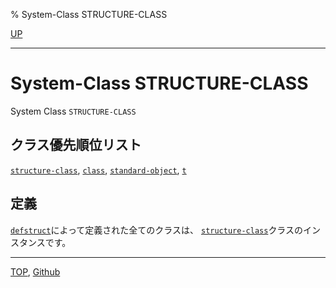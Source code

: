 % System-Class STRUCTURE-CLASS

[UP](4.4.html)  

---

# System-Class **STRUCTURE-CLASS**


System Class `STRUCTURE-CLASS`


## クラス優先順位リスト

[`structure-class`](4.4.structure-class.html),
[`class`](4.4.class.html),
[`standard-object`](4.4.standard-object.html),
[`t`](4.4.t-system-class.html)


## 定義

[`defstruct`](8.1.defstruct.html)によって定義された全てのクラスは、
[`structure-class`](4.4.structure-class.html)クラスのインスタンスです。


---
[TOP](index.html),  [Github](https://github.com/nptcl/npt-japanese)

